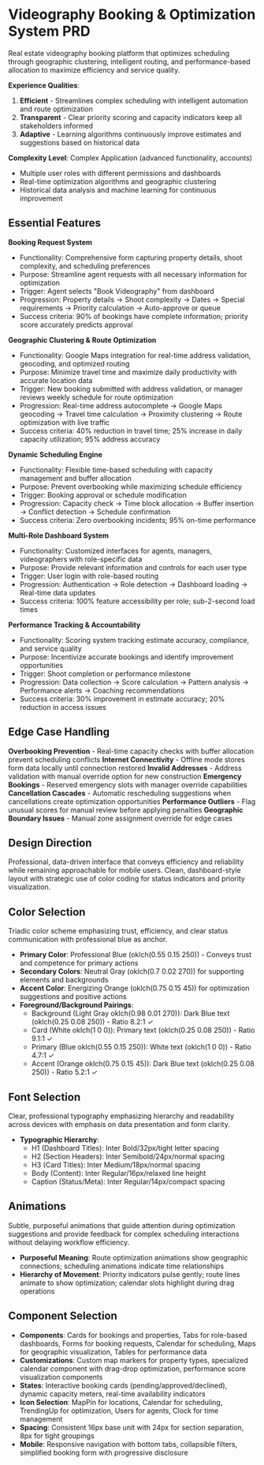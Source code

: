 # Videography Booking & Optimization System PRD

Real estate videography booking platform that optimizes scheduling through geographic clustering, intelligent routing, and performance-based allocation to maximize efficiency and service quality.

**Experience Qualities**:
1. **Efficient** - Streamlines complex scheduling with intelligent automation and route optimization
2. **Transparent** - Clear priority scoring and capacity indicators keep all stakeholders informed  
3. **Adaptive** - Learning algorithms continuously improve estimates and suggestions based on historical data

**Complexity Level**: Complex Application (advanced functionality, accounts)
- Multiple user roles with different permissions and dashboards
- Real-time optimization algorithms and geographic clustering
- Historical data analysis and machine learning for continuous improvement

## Essential Features

**Booking Request System**
- Functionality: Comprehensive form capturing property details, shoot complexity, and scheduling preferences
- Purpose: Streamline agent requests with all necessary information for optimization
- Trigger: Agent selects "Book Videography" from dashboard
- Progression: Property details → Shoot complexity → Dates → Special requirements → Priority calculation → Auto-approve or queue
- Success criteria: 90% of bookings have complete information; priority score accurately predicts approval

**Geographic Clustering & Route Optimization**
- Functionality: Google Maps integration for real-time address validation, geocoding, and optimized routing
- Purpose: Minimize travel time and maximize daily productivity with accurate location data
- Trigger: New booking submitted with address validation, or manager reviews weekly schedule for route optimization
- Progression: Real-time address autocomplete → Google Maps geocoding → Travel time calculation → Proximity clustering → Route optimization with live traffic
- Success criteria: 40% reduction in travel time; 25% increase in daily capacity utilization; 95% address accuracy

**Dynamic Scheduling Engine**
- Functionality: Flexible time-based scheduling with capacity management and buffer allocation
- Purpose: Prevent overbooking while maximizing schedule efficiency
- Trigger: Booking approval or schedule modification
- Progression: Capacity check → Time block allocation → Buffer insertion → Conflict detection → Schedule confirmation
- Success criteria: Zero overbooking incidents; 95% on-time performance

**Multi-Role Dashboard System**
- Functionality: Customized interfaces for agents, managers, videographers with role-specific data
- Purpose: Provide relevant information and controls for each user type
- Trigger: User login with role-based routing
- Progression: Authentication → Role detection → Dashboard loading → Real-time data updates
- Success criteria: 100% feature accessibility per role; sub-2-second load times

**Performance Tracking & Accountability**
- Functionality: Scoring system tracking estimate accuracy, compliance, and service quality
- Purpose: Incentivize accurate bookings and identify improvement opportunities
- Trigger: Shoot completion or performance milestone
- Progression: Data collection → Score calculation → Pattern analysis → Performance alerts → Coaching recommendations
- Success criteria: 30% improvement in estimate accuracy; 20% reduction in access issues

## Edge Case Handling

**Overbooking Prevention** - Real-time capacity checks with buffer allocation prevent scheduling conflicts
**Internet Connectivity** - Offline mode stores form data locally until connection restored
**Invalid Addresses** - Address validation with manual override option for new construction
**Emergency Bookings** - Reserved emergency slots with manager override capabilities
**Cancellation Cascades** - Automatic rescheduling suggestions when cancellations create optimization opportunities
**Performance Outliers** - Flag unusual scores for manual review before applying penalties
**Geographic Boundary Issues** - Manual zone assignment override for edge cases

## Design Direction

Professional, data-driven interface that conveys efficiency and reliability while remaining approachable for mobile users. Clean, dashboard-style layout with strategic use of color coding for status indicators and priority visualization.

## Color Selection

Triadic color scheme emphasizing trust, efficiency, and clear status communication with professional blue as anchor.

- **Primary Color**: Professional Blue (oklch(0.55 0.15 250)) - Conveys trust and competence for primary actions
- **Secondary Colors**: Neutral Gray (oklch(0.7 0.02 270)) for supporting elements and backgrounds  
- **Accent Color**: Energizing Orange (oklch(0.75 0.15 45)) for optimization suggestions and positive actions
- **Foreground/Background Pairings**: 
  - Background (Light Gray oklch(0.98 0.01 270)): Dark Blue text (oklch(0.25 0.08 250)) - Ratio 8.2:1 ✓
  - Card (White oklch(1 0 0)): Primary text (oklch(0.25 0.08 250)) - Ratio 9.1:1 ✓  
  - Primary (Blue oklch(0.55 0.15 250)): White text (oklch(1 0 0)) - Ratio 4.7:1 ✓
  - Accent (Orange oklch(0.75 0.15 45)): Dark Blue text (oklch(0.25 0.08 250)) - Ratio 5.2:1 ✓

## Font Selection

Clear, professional typography emphasizing hierarchy and readability across devices with emphasis on data presentation and form clarity.

- **Typographic Hierarchy**:
  - H1 (Dashboard Titles): Inter Bold/32px/tight letter spacing
  - H2 (Section Headers): Inter Semibold/24px/normal spacing  
  - H3 (Card Titles): Inter Medium/18px/normal spacing
  - Body (Content): Inter Regular/16px/relaxed line height
  - Caption (Status/Meta): Inter Regular/14px/compact spacing

## Animations

Subtle, purposeful animations that guide attention during optimization suggestions and provide feedback for complex scheduling interactions without delaying workflow efficiency.

- **Purposeful Meaning**: Route optimization animations show geographic connections; scheduling animations indicate time relationships
- **Hierarchy of Movement**: Priority indicators pulse gently; route lines animate to show optimization; calendar slots highlight during drag operations

## Component Selection

- **Components**: Cards for bookings and properties, Tabs for role-based dashboards, Forms for booking requests, Calendar for scheduling, Maps for geographic visualization, Tables for performance data
- **Customizations**: Custom map markers for property types, specialized calendar component with drag-drop optimization, performance score visualization components
- **States**: Interactive booking cards (pending/approved/declined), dynamic capacity meters, real-time availability indicators
- **Icon Selection**: MapPin for locations, Calendar for scheduling, TrendingUp for optimization, Users for agents, Clock for time management
- **Spacing**: Consistent 16px base unit with 24px for section separation, 8px for tight groupings
- **Mobile**: Responsive navigation with bottom tabs, collapsible filters, simplified booking form with progressive disclosure